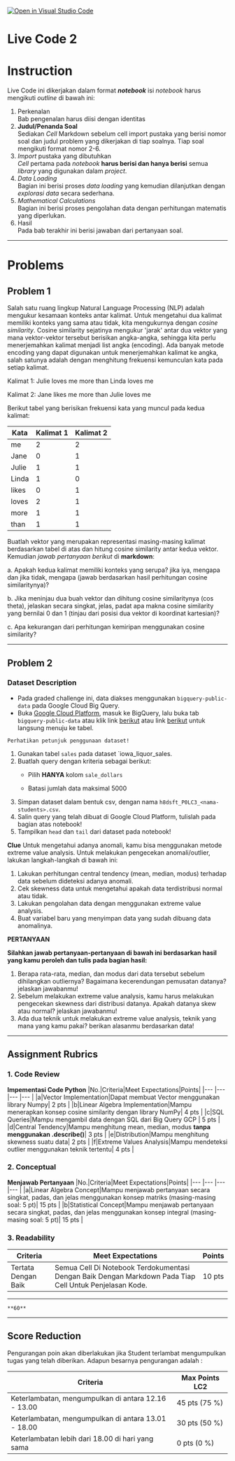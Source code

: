[![Open in Visual Studio Code](https://classroom.github.com/assets/open-in-vscode-c66648af7eb3fe8bc4f294546bfd86ef473780cde1dea487d3c4ff354943c9ae.svg)](https://classroom.github.com/online_ide?assignment_repo_id=8246201&assignment_repo_type=AssignmentRepo)
# Live Code 2

# Instruction

Live Code ini dikerjakan dalam format ***notebook*** isi *notebook* harus mengikuti *outline* di bawah ini:
1. Perkenalan\
   Bab pengenalan harus diisi dengan identitas
2. **Judul/Penanda Soal**\
    Sediakan *Cell* Markdown sebelum cell import pustaka yang berisi nomor soal dan judul problem yang dikerjakan di tiap soalnya. Tiap soal mengikuti format nomor 2-6.
3. *Import* pustaka yang dibutuhkan\
   *Cell* pertama pada *notebook* **harus berisi dan hanya berisi** semua *library* yang digunakan dalam *project*.
4. *Data Loading*\
   Bagian ini berisi proses *data loading* yang kemudian dilanjutkan dengan *explorasi data* secara sederhana.
5. *Mathematical Calculations*\
   Bagian ini berisi proses pengolahan data dengan perhitungan matematis yang diperlukan.
6. Hasil\
   Pada bab terakhir ini berisi jawaban dari pertanyaan soal.

---

# Problems

## Problem 1
Salah satu ruang lingkup Natural Language Processing (NLP) adalah mengukur kesamaan konteks antar kalimat. Untuk mengetahui dua kalimat memiliki konteks yang sama atau tidak, kita mengukurnya dengan *cosine similarity*. Cosine similarity sejatinya mengukur 'jarak' antar dua vektor yang mana vektor-vektor tersebut berisikan angka-angka, sehingga kita perlu menerjemahkan kalimat menjadi list angka (encoding). Ada banyak metode encoding yang dapat digunakan untuk menerjemahkan kalimat ke angka, salah satunya adalah dengan menghitung frekuensi kemunculan kata pada setiap kalimat.

Kalimat 1: Julie loves me more than Linda loves me

Kalimat 2: Jane likes me more than Julie loves me

Berikut tabel yang berisikan frekuensi kata yang muncul pada kedua kalimat:

|Kata|Kalimat 1|Kalimat 2|
|--- |--- |--- |
| me  | 2  | 2 |
| Jane | 0 | 1 |
|Julie |  1 | 1 |
|Linda |  1 | 0 |
|likes |  0 | 1 |
|loves |  2 | 1 |
|more |  1 | 1 |
|than |  1 | 1 |

Buatlah vektor yang merupakan representasi masing-masing kalimat berdasarkan tabel di atas dan hitung cosine similarity antar kedua vektor. Kemudian *jawab pertanyaan berikut* di **markdown**:

a. Apakah kedua kalimat memiliki konteks yang serupa? jika iya, mengapa dan jika tidak, mengapa (jawab berdasarkan hasil perhitungan cosine similaritynya)?

b. Jika meninjau dua buah vektor dan dihitung cosine similaritynya (cos theta), jelaskan secara singkat, jelas, padat apa makna cosine similarity yang bernilai 0 dan 1 (tinjau dari posisi dua vektor di koordinat kartesian)?

c. Apa kekurangan dari perhitungan kemiripan menggunakan cosine similarity?

---
## Problem 2

### Dataset Description

* Pada graded challenge ini, data diakses menggunakan `bigquery-public-data` pada Google Cloud Big Query.
* Buka [Google Cloud Platform](https://console.cloud.google.com/), masuk ke BigQuery, lalu buka tab `bigquery-public-data` atau klik link [berikut](https://console.cloud.google.com/bigquery?p=bigquery-public-data&d=samples&page=dataset&_ga=2.245085957.1471931019.1642739417-486643658.1638156099) atau link [berikut](https://console.cloud.google.com/bigquery?p=bigquery-public-data&d=iowa_liquor_sales&t=sales&page=table) untuk langsung menuju ke tabel.

```{attention}
Perhatikan petunjuk penggunaan dataset!
```

1. Gunakan tabel `sales` pada dataset `iowa_liquor_sales.
2. Buatlah query dengan kriteria sebagai berikut:
   - Pilih **HANYA** kolom `sale_dollars`

   - Batasi jumlah data maksimal 5000
3. Simpan dataset dalam bentuk csv, dengan nama `h8dsft_P0LC3_<nama-students>.csv`.
4. Salin query yang telah dibuat di Google Cloud Platform, tulislah pada bagian atas notebook!
5. Tampilkan `head` dan `tail` dari dataset pada notebook!

**Clue**
Untuk mengetahui adanya anomali, kamu bisa menggunakan metode extreme value analysis. Untuk melakukan pengecekan anomali/outlier, lakukan langkah-langkah di bawah ini:
1. Lakukan perhitungan central tendency (mean, median, modus) terhadap data sebelum dideteksi adanya anomali.
2. Cek skewness data untuk mengetahui apakah data terdistribusi normal atau tidak.
3. Lakukan pengolahan data dengan menggunakan extreme value analysis.
4. Buat variabel baru yang menyimpan data yang sudah dibuang data anomalinya.

**PERTANYAAN**

**Silahkan jawab pertanyaan-pertanyaan di bawah ini berdasarkan hasil yang kamu peroleh dan tulis pada bagian hasil:**
1. Berapa rata-rata, median, dan modus dari data tersebut sebelum dihilangkan outliernya? Bagaimana kecerendungan pemusatan datanya? jelaskan jawabanmu!
2. Sebelum melakukan extreme value analysis, kamu harus melakukan pengecekan skewness dari distribusi datanya. Apakah datanya skew atau normal? jelaskan jawabanmu!
3. Ada dua teknik untuk melakukan extreme value analysis, teknik yang mana yang kamu pakai? berikan alasanmu berdasarkan data!

---

## Assignment Rubrics

### 1. Code Review
**Impementasi Code Python**
|No.|Criteria|Meet Expectations|Points|
|--- |--- |--- |--- |
|a|Vector Implementation|Dapat membuat Vector menggunakan library Numpy| 2 pts |
|b|Linear Algebra Implementation|Mampu menerapkan konsep cosine similarity dengan library NumPy| 4 pts |
|c|SQL Queries|Mampu mengambil data dengan SQL dari Big Query GCP | 5 pts |
|d|Central Tendency|Mampu menghitung mean, median, modus **tanpa menggunakan .describe()**| 3 pts |
|e|Distribution|Mampu menghitung skewness suatu data| 2 pts |
|f|Extreme Values Analysis|Mampu mendeteksi outlier menggunakan teknik tertentu| 4 pts |

### 2. Conceptual
**Menjawab Pertanyaan**
|No.|Criteria|Meet Expectations|Points|
|--- |--- |--- |--- |
|a|Linear Algebra Concept|Mampu menjawab pertanyaan secara singkat, padas, dan jelas menggunakan konsep matriks (masing-masing soal: 5 pt)| 15 pts |
|b|Statistical Concept|Mampu menjawab pertanyaan secara singkat, padas, dan jelas menggunakan konsep integral (masing-masing soal: 5 pt)| 15 pts |

### 3. Readability

|Criteria|Meet Expectations|Points|
|--- |--- |--- |
|Tertata Dengan Baik|Semua Cell Di Notebook Terdokumentasi Dengan Baik Dengan Markdown Pada Tiap Cell Untuk Penjelasan Kode.| 10 pts |

---

```{admonition} Total Points
**60**
```

---

## Score Reduction

Pengurangan poin akan diberlakukan jika Student terlambat mengumpulkan tugas yang telah diberikan. Adapun besarnya pengurangan adalah :

| Criteria | Max Points LC2 |
| --- | --- |
| Keterlambatan, mengumpulkan di antara 12.16 - 13.00 | 45 pts (75 %) |
| Keterlambatan, mengumpulkan di antara 13.01 - 18.00 | 30 pts (50 %) |
| Keterlambatan lebih dari 18.00 di hari yang sama | 0 pts (0 %) |
